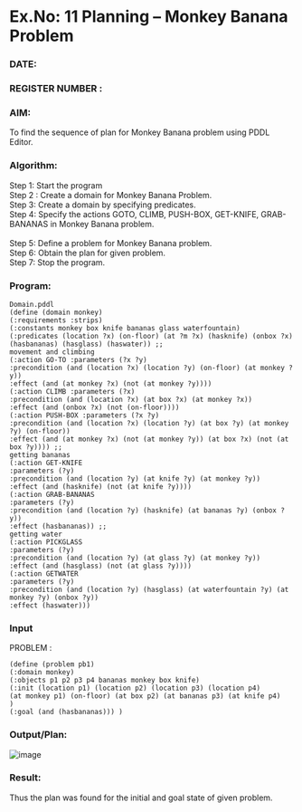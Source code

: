 # Ex.No: 11  Planning –  Monkey Banana Problem
### DATE:                                                                            
### REGISTER NUMBER : 
### AIM: 
To find the sequence of plan for Monkey Banana problem using PDDL Editor.
###  Algorithm:
Step 1:  Start the program <br> 
Step 2 : Create a domain for Monkey Banana Problem. <br> 
Step 3:  Create a domain by specifying predicates. <br> 
Step 4: Specify the actions GOTO, CLIMB, PUSH-BOX, GET-KNIFE, GRAB-BANANAS in Monkey Banana problem.<br>  
Step 5:   Define a problem for Monkey Banana problem.<br> 
Step 6:  Obtain the plan for given problem.<br> 
Step 7: Stop the program.<br> 
### Program:

```
Domain.pddl 
(define (domain monkey) 
(:requirements :strips) 
(:constants monkey box knife bananas glass waterfountain) 
(:predicates (location ?x) (on-floor) (at ?m ?x) (hasknife) (onbox ?x) 
(hasbananas) (hasglass) (haswater)) ;; 
movement and climbing 
(:action GO-TO :parameters (?x ?y) 
:precondition (and (location ?x) (location ?y) (on-floor) (at monkey ?y)) 
:effect (and (at monkey ?x) (not (at monkey ?y)))) 
(:action CLIMB :parameters (?x) 
:precondition (and (location ?x) (at box ?x) (at monkey ?x)) 
:effect (and (onbox ?x) (not (on-floor)))) 
(:action PUSH-BOX :parameters (?x ?y) 
:precondition (and (location ?x) (location ?y) (at box ?y) (at monkey ?y) (on-floor)) 
:effect (and (at monkey ?x) (not (at monkey ?y)) (at box ?x) (not (at box ?y)))) ;; 
getting bananas 
(:action GET-KNIFE 
:parameters (?y) 
:precondition (and (location ?y) (at knife ?y) (at monkey ?y)) 
:effect (and (hasknife) (not (at knife ?y)))) 
(:action GRAB-BANANAS 
:parameters (?y) 
:precondition (and (location ?y) (hasknife) (at bananas ?y) (onbox ?y))
:effect (hasbananas)) ;; 
getting water 
(:action PICKGLASS 
:parameters (?y) 
:precondition (and (location ?y) (at glass ?y) (at monkey ?y)) 
:effect (and (hasglass) (not (at glass ?y)))) 
(:action GETWATER 
:parameters (?y) 
:precondition (and (location ?y) (hasglass) (at waterfountain ?y) (at monkey ?y) (onbox ?y)) 
:effect (haswater)))
```
### Input 
PROBLEM :
```
(define (problem pb1) 
(:domain monkey) 
(:objects p1 p2 p3 p4 bananas monkey box knife) 
(:init (location p1) (location p2) (location p3) (location p4) 
(at monkey p1) (on-floor) (at box p2) (at bananas p3) (at knife p4) 
) 
(:goal (and (hasbananas))) )
```

### Output/Plan:

![image](https://github.com/Rajesh242004/AI_Lab_2023-24/assets/117814063/554de26e-288d-4dda-a5f9-0d8925218f9c)


### Result:
Thus the plan was found for the initial and goal state of given problem.
